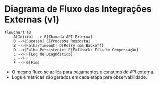 # Diagrama de Fluxo das Integrações Externas (v1)

```mermaid
flowchart TD
    A[Início] --> B[Chamada API Externa]
    B -->|Sucesso| C[Processa Resposta]
    B -->|Falha/Timeout| D[Retry com Backoff]
    D -->|Falha Persistente| E[Fallback: Fila de Compensação]
    C --> F[Log de Diagnóstico]
    E --> F
    F --> G[Fim]
```

- O mesmo fluxo se aplica para pagamentos e consumo de API externa.
- Logs e métricas são gerados em cada etapa para observabilidade. 